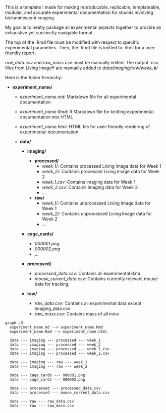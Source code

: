 This is a template I made for making reproducable, replicable, templateable, modular, and accurate experimental documentation for studies involving bioluminescent imaging.

My goal is to neatly package all experimental aspects together to provide an exhaustive yet succinctly navigable format.

The top of the .Rmd file must be modified with respect to specific experimental parameters. Then, the .Rmd file is knitted to .html for a user-friendly report.

*raw_data.csv* and *raw_mass.csv* must be manually edited. The output .csv files from Living Image® are manually added to *data/imaging/raw/week_#/*

Here is the folder hierarchy:

- **experiment_name/**
  - *experiment_name.md*: Markdown file for all experimental documentation
  - *experiment_name.Rmd*: R Markdown file for knitting experimental documentation into HTML
  - *experiment_name.html*: HTML file for user-friendly rendering of experimental documentation

  - **data/**
    - **imaging/**
      - **processed/**
        - *week_1/*: Contains processed Living Image data for Week 1
        - *week_2/*: Contains processed Living Image data for Week 2
        - *week_1.csv*: Contains imaging data for Week 1
        - *week_2.csv*: Contains imaging data for Week 2
        - ...
      - **raw/**
        - *week_1/*: Contains unprocessed Living Image data for Week 1
        - *week_2/*: Contains unprocessed Living Image data for Week 2
        - ...

    - **cage_cards/**
      - *000001.png*
      - *000002.png*
      - ...

    - **processed/**
      - *processed_data.csv*: Contains all experimental data
      - *mouse_current_data.csv*: Contains currently relevant mouse data for tracking

    - **raw/**
      - *raw_data.csv*: Contains all experimental data except imaging_data.csv
      - *raw_mass.csv*: Contains mass of all mice
     

```mermaid
graph LR
  experiment_name.md --> experiment_name.Rmd
  experiment_name.Rmd --> experiment_name.html

  data --- imaging --- processed --- week_1
  data --- imaging --- processed --- week_2
  data --- imaging --- processed --- week_1.csv
  data --- imaging --- processed --- week_2.csv

  data --- imaging --- raw --- week_1
  data --- imaging --- raw --- week_2

  data --- cage_cards --- 000001.png
  data --- cage_cards --- 000002.png

  data --- processed --- processed_data.csv
  data --- processed --- mouse_current_data.csv

  data --- raw --- raw_data.csv
  data --- raw --- raw_mass.csv
```
